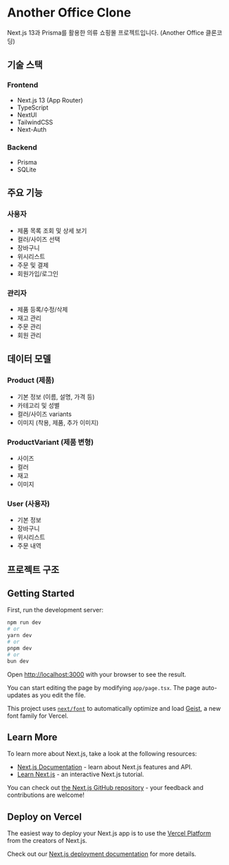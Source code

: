 # Another Office Clone

Next.js 13과 Prisma를 활용한 의류 쇼핑몰 프로젝트입니다. (Another Office 클론코딩)

## 기술 스택

### Frontend

- Next.js 13 (App Router)
- TypeScript
- NextUI
- TailwindCSS
- Next-Auth

### Backend

- Prisma
- SQLite

## 주요 기능

### 사용자

- 제품 목록 조회 및 상세 보기
- 컬러/사이즈 선택
- 장바구니
- 위시리스트
- 주문 및 결제
- 회원가입/로그인

### 관리자

- 제품 등록/수정/삭제
- 재고 관리
- 주문 관리
- 회원 관리

## 데이터 모델

### Product (제품)

- 기본 정보 (이름, 설명, 가격 등)
- 카테고리 및 성별
- 컬러/사이즈 variants
- 이미지 (착용, 제품, 추가 이미지)

### ProductVariant (제품 변형)

- 사이즈
- 컬러
- 재고
- 이미지

### User (사용자)

- 기본 정보
- 장바구니
- 위시리스트
- 주문 내역

## 프로젝트 구조

## Getting Started

First, run the development server:

```bash
npm run dev
# or
yarn dev
# or
pnpm dev
# or
bun dev
```

Open [http://localhost:3000](http://localhost:3000) with your browser to see the result.

You can start editing the page by modifying `app/page.tsx`. The page auto-updates as you edit the file.

This project uses [`next/font`](https://nextjs.org/docs/app/building-your-application/optimizing/fonts) to automatically optimize and load [Geist](https://vercel.com/font), a new font family for Vercel.

## Learn More

To learn more about Next.js, take a look at the following resources:

- [Next.js Documentation](https://nextjs.org/docs) - learn about Next.js features and API.
- [Learn Next.js](https://nextjs.org/learn) - an interactive Next.js tutorial.

You can check out [the Next.js GitHub repository](https://github.com/vercel/next.js) - your feedback and contributions are welcome!

## Deploy on Vercel

The easiest way to deploy your Next.js app is to use the [Vercel Platform](https://vercel.com/new?utm_medium=default-template&filter=next.js&utm_source=create-next-app&utm_campaign=create-next-app-readme) from the creators of Next.js.

Check out our [Next.js deployment documentation](https://nextjs.org/docs/app/building-your-application/deploying) for more details.
